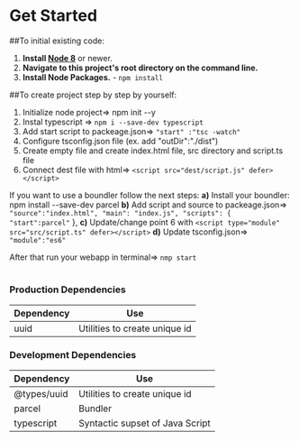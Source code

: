 # Get Started

##To initial existing code:

1. **Install [Node 8](https://nodejs.org)** or newer.
2. **Navigate to this project's root directory on the command line.**
3. **Install Node Packages.** - `npm install`

##To create project step by step by yourself: 


1. Initialize node project=> npm init --y
2. Instal typescript => `npm i --save-dev typescript`
3. Add start script to packeage.json=> `"start" :"tsc -watch"` 
4. Configure tsconfig.json file (ex. add "outDir":"./dist")
5. Create empty file and create index.html file, src directory and script.ts file
6. Connect dest file with html=> `<script src="dest/script.js" defer></script>`

If you want to use a boundler follow the next steps:
**a)** Install your boundler: npm install --save-dev parcel
**b)** Add script and source to packeage.json=> `"source":"index.html", "main": "index.js", "scripts": { "start":parcel"`
  },
**c)** Update/change point 6 with  `<script type="module" src="src/script.ts" defer></script>`
**d)** Update tsconfig.json=> `"module":"es6"`

After that run your webapp in terminal=> `nmp start`

#

### Production Dependencies

| **Dependency**   | **Use**                           |
| ---------------- | -------------------------------   |
| uuid             | Utilities to create unique id     |
 
### Development Dependencies

| **Dependency**                     | **Use**                                                          |
| ---------------------------------- | ---------------------------------------------------------------- |
| @types/uuid                        |Utilities to create unique id            |
| parcel                             | Bundler                   |
| typescript                         | Syntactic supset of Java Script     |
